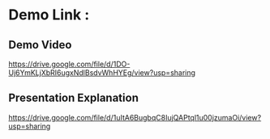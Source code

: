 # Demo Link : 

## Demo Video 
https://drive.google.com/file/d/1DO-Uj6YmKLjXbRI6ugxNdlBsdvWhHYEg/view?usp=sharing
## Presentation Explanation 
https://drive.google.com/file/d/1uItA6BugbqC8IujQAPtql1u00jzumaOi/view?usp=sharing
